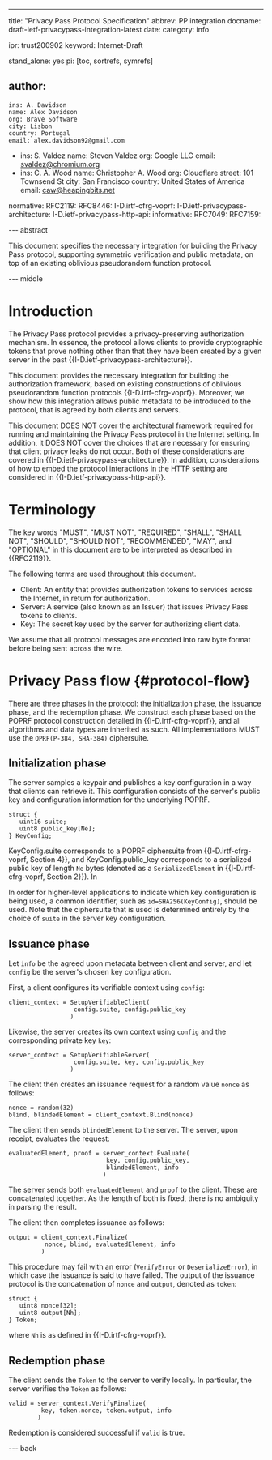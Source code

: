 ---
title: "Privacy Pass Protocol Specification"
abbrev: PP integration
docname: draft-ietf-privacypass-integration-latest
date:
category: info

ipr: trust200902
keyword: Internet-Draft

stand_alone: yes
pi: [toc, sortrefs, symrefs]

author:
 -
    ins: A. Davidson
    name: Alex Davidson
    org: Brave Software
    city: Lisbon
    country: Portugal
    email: alex.davidson92@gmail.com
 -
    ins: S. Valdez
    name: Steven Valdez
    org: Google LLC
    email: svaldez@chromium.org
 -
    ins: C. A. Wood
    name: Christopher A. Wood
    org: Cloudflare
    street: 101 Townsend St
    city: San Francisco
    country: United States of America
    email: caw@heapingbits.net

normative:
  RFC2119:
  RFC8446:
  I-D.irtf-cfrg-voprf:
  I-D.ietf-privacypass-architecture:
  I-D.ietf-privacypass-http-api:
informative:
  RFC7049:
  RFC7159:

--- abstract

This document specifies the necessary integration for building the
Privacy Pass protocol, supporting symmetric verification and public
metadata, on top of an existing oblivious pseudorandom function
protocol.

--- middle

# Introduction

The Privacy Pass protocol provides a privacy-preserving authorization
mechanism. In essence, the protocol allows clients to provide
cryptographic tokens that prove nothing other than that they have been
created by a given server in the past
{{I-D.ietf-privacypass-architecture}}.

This document provides the necessary integration for building the
authorization framework, based on existing constructions of oblivious
pseudorandom function protocols {{I-D.irtf-cfrg-voprf}}. Moreover, we
show how this integration allows public metadata to be introduced to the
protocol, that is agreed by both clients and servers.

This document DOES NOT cover the architectural framework required for
running and maintaining the Privacy Pass protocol in the Internet
setting. In addition, it DOES NOT cover the choices that are necessary
for ensuring that client privacy leaks do not occur. Both of these
considerations are covered in {{I-D.ietf-privacypass-architecture}}. In
addition, considerations of how to embed the protocol interactions in
the HTTP setting are considered in {{I-D.ietf-privacypass-http-api}}.

# Terminology

The key words "MUST", "MUST NOT", "REQUIRED", "SHALL", "SHALL NOT",
"SHOULD", "SHOULD NOT", "RECOMMENDED", "MAY", and "OPTIONAL" in this
document are to be interpreted as described in {{RFC2119}}.

The following terms are used throughout this document.

- Client: An entity that provides authorization tokens to services
  across the Internet, in return for authorization.
- Server: A service (also known as an Issuer) that issues Privacy Pass
  tokens to clients.
- Key: The secret key used by the server for authorizing client data.

We assume that all protocol messages are encoded into raw byte format
before being sent across the wire.

# Privacy Pass flow {#protocol-flow}

There are three phases in the protocol: the initialization phase, the
issuance phase, and the redemption phase. We construct each phase based
on the POPRF protocol construction detailed in {{I-D.irtf-cfrg-voprf}},
and all algorithms and data types are inherited as such. All
implementations MUST use the `OPRF(P-384, SHA-384)` ciphersuite.

## Initialization phase

The server samples a keypair and publishes a key configuration in a way
that clients can retrieve it. This configuration consists of the
server's public key and configuration information for the underlying
POPRF.

~~~
struct {
   uint16 suite;
   uint8 public_key[Ne];
} KeyConfig;
~~~

KeyConfig.suite corresponds to a POPRF ciphersuite from
{{I-D.irtf-cfrg-voprf, Section 4}}, and KeyConfig.public_key corresponds
to a serialized public key of length `Ne` bytes (denoted as a
`SerializedElement` in {{I-D.irtf-cfrg-voprf, Section 2}}). In

In order for higher-level applications to indicate which key
configuration is being used, a common identifier, such as
`id=SHA256(KeyConfig)`, should be used. Note that the ciphersuite that
is used is determined entirely by the choice of `suite` in the server
key configuration.

## Issuance phase

Let `info` be the agreed upon metadata between client and server, and
let `config` be the server's chosen key configuration.

First, a client configures its verifiable context using `config`:

~~~
client_context = SetupVerifiableClient(
                  config.suite, config.public_key
                 )
~~~

Likewise, the server creates its own context using `config` and the
corresponding private key `key`:

~~~
server_context = SetupVerifiableServer(
                  config.suite, key, config.public_key
                 )
~~~

The client then creates an issuance request for a random value `nonce`
as follows:

~~~
nonce = random(32)
blind, blindedElement = client_context.Blind(nonce)
~~~

The client then sends `blindedElement` to the server. The server, upon
receipt, evaluates the request:

~~~
evaluatedElement, proof = server_context.Evaluate(
                           key, config.public_key,
                           blindedElement, info
                          )
~~~

The server sends both `evaluatedElement` and `proof` to the client.
These are concatenated together. As the length of both is fixed, there
is no ambiguity in parsing the result.

The client then completes issuance as follows:

~~~
output = client_context.Finalize(
          nonce, blind, evaluatedElement, info
         )
~~~

This procedure may fail with an error (`VerifyError` or
`DeserializeError`), in which case the issuance is said to have failed.
The output of the issuance protocol is the concatenation of `nonce` and
`output`, denoted as `token`:

~~~
struct {
   uint8 nonce[32];
   uint8 output[Nh];
} Token;
~~~

where `Nh` is as defined in {{I-D.irtf-cfrg-voprf}}.

## Redemption phase

The client sends the `Token` to the server to verify locally. In
particular, the server verifies the `Token` as follows:

~~~
valid = server_context.VerifyFinalize(
         key, token.nonce, token.output, info
        )
~~~

Redemption is considered successful if `valid` is true.

--- back

